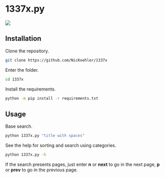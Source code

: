 # 1337x.py

![](https://i.imgur.com/pVR01Tm.gif)

## Installation

Clone the repository.

```sh
git clone https://github.com/NicKoehler/1337x
```

Enter the folder.

```sh
cd 1337x
```

Install the requirements.

```sh
python -m pip install -r requirements.txt
```

## Usage

Base search.

```sh
python 1337x.py "title with spaces"
```

See the help for sorting and search using categories.

```sh
python 1337x.py -h
```

If the search presents pages, just enter __n__ or __next__ to go in the next page, __p__ or __prev__ to go in the previous page.